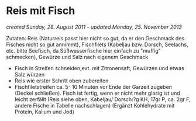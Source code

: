 Reis mit Fisch
==============
*created Sunday, 28. August 2011 - updated Monday, 25. November 2013*

Zutaten: Reis (Naturreis passt hier nicht so gut, da er den Geschmack des Fisches nicht so gut annimmt), Fischfilets (Kabeljau bzw. Dorsch, Seelachs, etc. bitte Seefisch, da Süßwasserfische hier einfach zu "muffig" schmecken), Gewürze und Salz nach eigenem Geschmack

- Fisch in Streifen schneiden,evt. mit Zitronensaft, Gewürzen und etwas Salz würzen
- Reis wie erster Schritt oben zubereiten
- Fischfiletstreifen ca. 5- 10 Minuten vor Ende der Garzeit zugeben (Deckel schließen). Fisch ist fertig, wenn er nicht mehr glasig ist und leicht zerfällt
(Reis siehe oben, Kabeljau/ Dorsch:?g KH, 17gr P, ca. 2gr F, andere Fische in Tabelle nachschlagen)
(Ergänzt Kohlehydrate mit Protein, Kalium und Jod)
